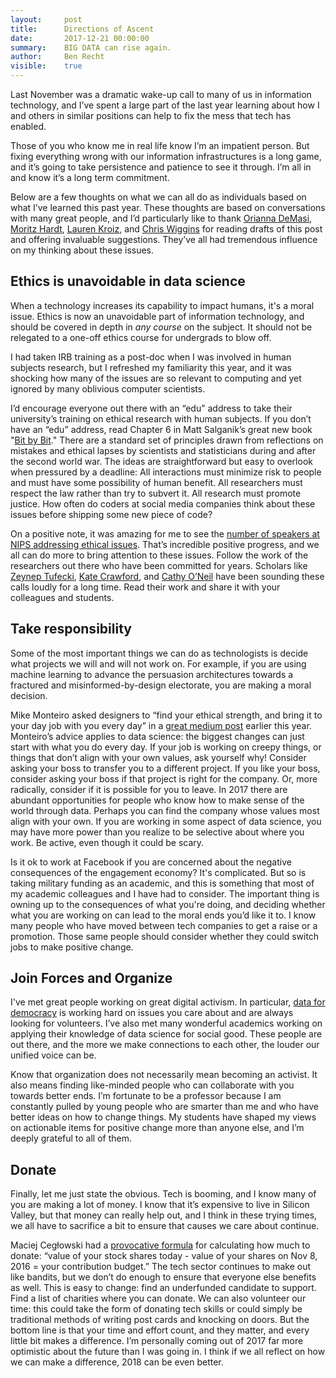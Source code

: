 ```yaml
---
layout:     post
title:      Directions of Ascent
date:       2017-12-21 00:00:00
summary:    BIG DATA can rise again.
author:     Ben Recht
visible:    true
---
```


Last November was a dramatic wake-up call to many of us in information technology, and I’ve spent a large part of the last year learning about how I and others in similar positions can help to fix the mess that tech has enabled.

Those of you who know me in real life know I’m an impatient person. But fixing everything wrong with our information infrastructures is a long game, and it’s going to take persistence and patience to see it through. I’m all in and know it’s a long term commitment.

Below are a few thoughts on what we can all do as individuals based on what I’ve learned this past year.  These thoughts are based on conversations with many great people, and I’d particularly like to thank [Orianna DeMasi](https://people.eecs.berkeley.edu/~odemasi/), [Moritz Hardt](http://mrtz.org), [Lauren Kroiz](http://arthistory.berkeley.edu/person/1799032-lauren-kroiz), and [Chris Wiggins](http://www.columbia.edu/~chw2/) for reading drafts of this post and offering invaluable suggestions. They’ve all had tremendous influence on my thinking about these issues.

## Ethics is unavoidable in data science

When a technology increases its capability to impact humans, it's a moral issue. Ethics is now an unavoidable part of information technology, and should be covered in depth in *any course* on the subject. It should not be relegated to a one-off ethics course for undergrads to blow off.

I had taken IRB training as a post-doc when I was involved in human subjects research, but I refreshed my familiarity this year, and it was shocking how many of the issues are so relevant to computing and yet ignored by many oblivious computer scientists.

I’d encourage everyone out there with an “edu” address to take their university’s training on ethical research with human subjects. If you don’t have an “edu” address, read Chapter 6 in Matt Salganik’s great new book "[Bit by Bit](http://www.bitbybitbook.com/en/ethics/)."  There are a standard set of principles drawn from reflections on mistakes and ethical lapses by scientists and statisticians during and after the second world war.  The ideas are straightforward but easy to overlook when pressured by a deadline: All interactions must minimize risk to people and must have some possibility of human benefit. All researchers must respect the law rather than try to subvert it.  All research must promote justice. How often do coders at social media companies think about these issues before shipping some new piece of code?

On a positive note, it was amazing for me to see the [number of speakers at NIPS addressing ethical issues](https://www.wired.com/story/artificial-intelligence-seeks-an-ethical-conscience).  That’s incredible positive progress, and we all can do more to bring attention to these issues. Follow the work of the researchers out there who have been committed for years.  Scholars like [Zeynep Tufecki](http://technosociology.org/), [Kate Crawford](http://www.katecrawford.net/), and [Cathy O’Neil](https://mathbabe.org/) have been sounding these calls loudly for a long time. Read their work and share it with your colleagues and students.

## Take responsibility

Some of the most important things we can do as technologists is decide what projects we will and will not work on.  For example, if you are using machine learning to advance the persuasion architectures towards a fractured and misinformed-by-design electorate, you are making a moral decision.

Mike Monteiro asked designers to “find your ethical strength, and bring it to your day job with you every day” in a [great medium post](https://deardesignstudent.com/ethics-cant-be-a-side-hustle-b9e78c090aee) earlier this year.  Monteiro’s advice applies to data science: the biggest changes can just start with what you do every day. If your job is working on creepy things, or things that don’t align with your own values, ask yourself why! Consider asking your boss to transfer you to a different project. If you like your boss, consider asking your boss if that project is right for the company. Or, more radically, consider if it is possible for you to leave. In 2017 there are abundant opportunities for people who know how to make sense of the world through data. Perhaps you can find the company whose values most align with your own. If you are working in some aspect of data science, you may have more power than you realize to be selective about where you work. Be active, even though it could be scary.

Is it ok to work at Facebook if you are concerned about the negative consequences of the engagement economy? It's complicated. But so is taking military funding as an academic, and this is something that most of my academic colleagues and I have had to consider. The important thing is owning up to the consequences of  what you're doing, and deciding whether what you are working on can lead to the moral ends you’d like it to. I know many people who have moved between tech companies to get a raise or a promotion. Those same people should consider whether they could switch jobs to make positive change.

## Join Forces and Organize

I've met great people working on great digital activism. In particular, [data for democracy](http://datafordemocracy.org/) is working hard on issues you care about and are always looking for volunteers. I’ve also met many wonderful academics working on applying their knowledge of data science for social good. These people are out there, and the more we make connections to each other, the louder our unified voice can be.

Know that organization does not necessarily mean becoming an activist. It also means finding like-minded people who can collaborate with you towards better ends. I’m fortunate to be a professor because I am constantly pulled by young people who are smarter than me and who have better ideas on how to change things. My students have shaped my views on actionable items for positive change more than anyone else, and I’m deeply grateful to all of them.

## Donate

Finally, let me just state the obvious. Tech is booming, and I know many of you are making a lot of money. I know that it’s expensive to live in Silicon Valley, but that money can really help out, and I think in these trying times, we all have to sacrifice a bit to ensure that causes we care about continue.

Maciej Cegłowski had a [provocative formula](https://twitter.com/Pinboard/status/942759494479765504) for calculating how much to donate: “value of your stock shares today - value of your shares on Nov 8, 2016 = your contribution budget.” The tech sector continues to make out like bandits, but we don’t do enough to ensure that everyone else benefits as well.  This is easy to change: find an underfunded candidate to support. Find a list of charities where you can donate. We can also volunteer our time: this could take the form of donating tech skills or could simply be traditional methods of writing post cards and knocking on doors. But the bottom line is that your time and effort count, and they matter, and every little bit makes a difference. I’m personally coming out of 2017 far more optimistic about the future than I was going in. I think if we all reflect on how we can make a difference, 2018 can be even better.
